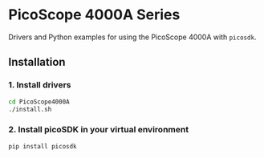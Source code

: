 # PicoScope 4000A Series

Drivers and Python examples for using the PicoScope 4000A with `picosdk`.

## Installation

### 1. Install drivers
```bash
cd PicoScope4000A
./install.sh
```
### 2. Install picoSDK in your virtual environment
```bash
pip install picosdk
```